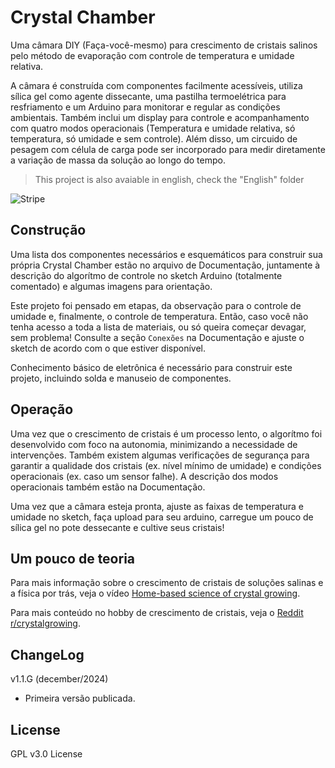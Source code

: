 # Crystal Chamber
Uma câmara DIY (Faça-você-mesmo) para crescimento de cristais salinos pelo método de evaporação com controle de temperatura e umidade relativa.

A câmara é construída com componentes facilmente acessíveis, utiliza sílica gel como agente dissecante, uma pastilha termoelétrica para resfriamento e um Arduino para monitorar e regular as condições ambientais. Também inclui um display para controle e acompanhamento com quatro modos operacionais (Temperatura e umidade relativa, só temperatura, só umidade e sem controle). Além disso, um circuido de pesagem com célula de carga pode ser incorporado para medir diretamente a variação de massa da solução ao longo do tempo.

> This project is also avaiable in english, check the "English" folder

![Stripe](https://github.com/user-attachments/assets/7bcbd330-28e0-417c-8444-f9dd65262b67)
## Construção
Uma lista dos componentes necessários e esquemáticos para construir sua própria Crystal Chamber estão no arquivo de Documentação, juntamente à descrição do algorítmo de controle no sketch Arduino (totalmente comentado) e algumas imagens para orientação.

Este projeto foi pensado em etapas, da observação para o controle de umidade e, finalmente, o controle de temperatura. Então, caso você não tenha acesso a toda a lista de materiais, ou só queira começar devagar, sem problema! Consulte a seção `Conexões` na Documentação e ajuste o sketch de acordo com o que estiver disponível.

Conhecimento básico de eletrônica é necessário para construir este projeto, incluindo solda e manuseio de componentes.
## Operação
Uma vez que o crescimento de cristais é um processo lento, o algorítmo foi desenvolvido com foco na autonomia, minimizando a necessidade de intervenções. Também existem algumas verificações de segurança para garantir a qualidade dos cristais (ex. nível mínimo de umidade) e condições operacionais (ex. caso um sensor falhe). A descrição dos modos operacionais também estão na Documentação.

Uma vez que a câmara esteja pronta, ajuste as faixas de temperatura e umidade no sketch, faça upload para seu arduino, carregue um pouco de sílica gel no pote dessecante e cultive seus cristais!

## Um pouco de teoria
Para mais informação sobre o crescimento de cristais de soluções salinas e a física por trás, veja o vídeo [Home-based science of crystal growing](https://youtu.be/u3r0Pdgs1Jw). 

Para mais conteúdo no hobby de crescimento de cristais, veja o [Reddit r/crystalgrowing](https://www.reddit.com/r/crystalgrowing/).

## ChangeLog
v1.1.G (december/2024) 
- Primeira versão publicada.

## License 
GPL v3.0 License
